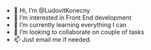 - 👋 Hi, I’m @LudovitKonecny
- 👀 I’m interested in Front End development
- 🌱 I’m currently learning everything I can 
- 💞️ I’m looking to collaborate on couple of tasks
- 📫 Just email me if needed. 

<!---
LudovitKonecny/LudovitKonecny is a ✨ special ✨ repository because its `README.md` (this file) appears on your GitHub profile.
You can click the Preview link to take a look at your changes.
--->
